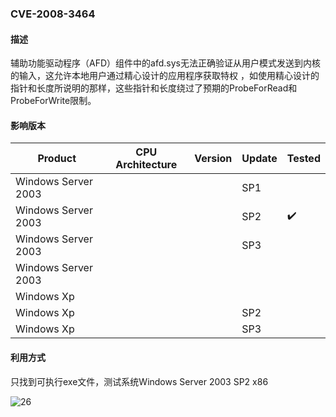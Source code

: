 ### CVE-2008-3464

#### 描述

辅助功能驱动程序（AFD）组件中的afd.sys无法正确验证从用户模式发送到内核的输入，这允许本地用户通过精心设计的应用程序获取特权 ，如使用精心设计的指针和长度所说明的那样，这些指针和长度绕过了预期的ProbeForRead和ProbeForWrite限制。

#### 影响版本

| Product             | CPU Architecture | Version | Update | Tested             |
| ------------------- | ---------------- | ------- | ------ | ------------------ |
| Windows Server 2003 |                  |         | SP1    |                    |
| Windows Server 2003 |                  |         | SP2    | :heavy_check_mark: |
| Windows Server 2003 |                  |         | SP3    |                    |
| Windows Server 2003 |                  |         |        |                    |
| Windows Xp          |                  |         |        |                    |
| Windows Xp          |                  |         | SP2    |                    |
| Windows Xp          |                  |         | SP3    |                    |

#### 利用方式

只找到可执行exe文件，测试系统Windows Server 2003 SP2 x86

![26](https://github.com/Ascotbe/Random-img/blob/master/WindowsKernelExploits/CVE-2008-3464_win2003_x86.gif?raw=true)

